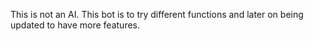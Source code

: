 This is not an AI.
This bot is to try different functions and later on being updated to have more features.
